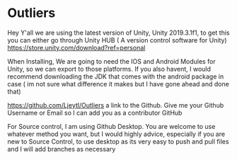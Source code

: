 # Outliers
 
Hey Y'all we are using the latest version of Unity, Unity 2019.3.1f1, to get this you can either go through Unity HUB ( A version control software for Unity) https://store.unity.com/download?ref=personal

When Installing, We are going to need the IOS and Android Modules for Unity, so we can export to those platforms. If you also havent, I would recommend downloading the JDK that comes with the android package in case ( im not sure what difference it makes but I have gone ahead and done that)

https://github.com/Ljeytl/Outliers a link to the Github. Give me your Github Username or Email so I can add you as a contributor
GitHub

For Source control, I am using Github Desktop. You are welcome to use whatever method you want, but I would highly advice, especially if you are new to Source Control, to use desktop as its very easy to push and pull files and I will add branches as necessary
